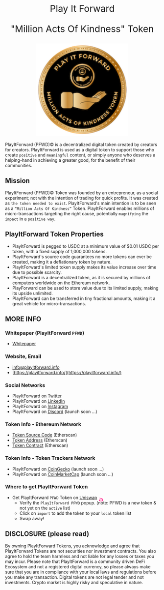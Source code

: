 <p style="text-align: center; font-size:30px">Play It Forward</p>
<p style="text-align: center; font-size:30px">"Million Acts Of Kindness" Token</p>

<img style="display: block; margin: 20px auto" width="300" src="libs/agx-assets/src/lib/images/tech/playitforward-x250.png">

PlayItForward (PFWD)© is a decentralized digital token created by creators for creators. PlayItForward is used as a digital token to support those who create `positive` and `meaningful` content, or simply anyone who deserves a helping-hand in achieving a greater good, for the benefit of their communities.

## Mission

PlayItForward (PFWD)© Token was founded by an entrepreneur, as a social experiment; not with the intention of trading for quick profits. It was created as `the token needed to exist`. PlayItForward's main intention is to be seen as a `“Million Acts Of Kindness”` Token. PlayItForward enables millions of micro-transactions targeting the right cause, potentially `magnifying` the `impact` in a `positive way`.

## PlayItForward Token Properties

- PlayItForward is pegged to USDC at a minimum value of $0.01 USDC per token, with a fixed supply of 1,000,000 tokens.
- PlayItForward's source code guarantees no more tokens can ever be created, making it a deflationary token by nature.
- PlayItForward's limited token supply makes its value increase over time due to possible scarcity.
- PlayItForward is a decentralized token, as it is secured by millions of computers worldwide on the Ethereum network.
- PlayForward can be used to store value due to its limited supply, making its upside unlimited.
- PlayItForward can be transferred in tiny fractional amounts, making it a great vehicle for micro-transactions.

## MORE INFO

### Whitepaper (PlayItForward `PFWD`)

- [Whitepaper](libs/agx-assets/src/lib/docs/PlayItForward.pdf)

### Website, Email

- info@playitforward.info
- [https://playitforward.info/](https://playitforward.info/)

### Social Networks

- PlayItForward on [Twitter](https://twitter.com/PlayItFWD_Token)
- PlayItForward on [LinkedIn](https://www.linkedin.com/groups/13989324/)
- PlayItForward on [Instagram](https://www.instagram.com/playitforwardtoken/)
- PlayItForward on [Discord](#) (launch soon ...)

### Token Info - Ethereum Network

- [Token Source Code](https://etherscan.io/address/0x20b19196dfa0454f142a38ea2e3b7077796de050#code) (Etherscan)
- [Token Address](https://etherscan.io/token/0x20b19196dfa0454f142a38ea2e3b7077796de050) (Etherscan)
- [Token Contract](https://etherscan.io/address/0x20b19196dfa0454f142a38ea2e3b7077796de050) (Etherscan)

### Token Info - Token Trackers Network

- PlayItForward on [CoinGecko](#) (launch soon ...)
- PlayItForward on [CoinMarketCap](#) (launch soon ...)

### Where to get PlayItForward Token

- Get PlayItForward `PFWD` Token on [Uniswap](https://app.uniswap.org/#/swap?outputCurrency=0x20b19196dfa0454f142a38ea2e3b7077796de050) <img style="margin-bottom: -11px" width="4%" src="libs/agx-assets/src/lib/images/misc/uniswap.png">
  - Verify the `PlayItForward PFWD` popup. (note: PFWD is a new token & not yet on the `active` list)
  - Click on `import` to add the token to your `local` token list
  - Swap away!

## DISCLOSURE (please read)

By owning PlayItForward Tokens, you acknowledge and agree that PlayItForward Tokens are not securities nor investment contracts. You also agree to hold the team harmless and not liable for any losses or taxes you may incur. Please note that PlayItForward is a community driven DeFi Ecosystem and not a registered digital currency, so please always make sure that you are in compliance with your local laws and regulations before you make any transaction. Digital tokens are not legal tender and not investments. Crypto market is highly risky and speculative in nature.

